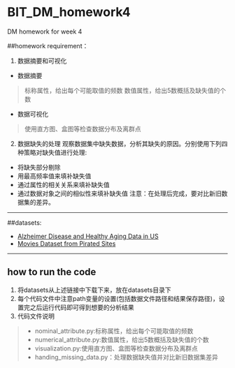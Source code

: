# BIT_DM_homework4
DM homework for week 4

##homework requirement：
1. 数据摘要和可视化
- 数据摘要
 >标称属性，给出每个可能取值的频数
 >数值属性，给出5数概括及缺失值的个数

- 数据可视化
>使用直方图、盒图等检查数据分布及离群点

2. 数据缺失的处理
观察数据集中缺失数据，分析其缺失的原因。分别使用下列四种策略对缺失值进行处理:

- 将缺失部分剔除
- 用最高频率值来填补缺失值
- 通过属性的相关关系来填补缺失值
- 通过数据对象之间的相似性来填补缺失值
注意：在处理后完成，要对比新旧数据集的差异。
-----
##datasets:
- [Alzheimer Disease and Healthy Aging Data in US](https://www.kaggle.com/datasets/ananthu19/alzheimer-disease-and-healthy-aging-data-in-us)
- [Movies Dataset from Pirated Sites](https://www.kaggle.com/datasets/arsalanrehman/movies-dataset-from-piracy-website)
-----
## how to run the code
1. 将datasets从上述链接中下载下来，放在datasets目录下
2. 每个代码文件中注意path变量的设置(包括数据文件路径和结果保存路径)，设置完之后运行代码即可得到想要的分析结果
3. 代码文件说明
> - nominal_attribute.py:标称属性，给出每个可能取值的频数
> - numerical_attribute.py:数值属性，给出5数概括及缺失值的个数
> - visualization.py:使用直方图、盒图等检查数据分布及离群点
> - handing_missing_data.py：处理数据缺失值并对比新旧数据集差异